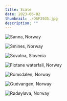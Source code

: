 ```yaml
---
title: Scale
date: 2023-06-02
thumbnail: ./DSF2935.jpg
description: ""
---
```


![Sanna, Norway](./DSF2710.jpg "Sanna, Norway")

<div class="scale-0-row">
<div class="scale-0-col-0">

![Smines, Norway](./DSF1370.jpg "Smines, Norway")

</div>

<div class="scale-0-col-1">

![Sovatna, Slovenia](./DSC02385.jpg "Sovatna, Slovenia")

</div>
</div>

![Flotane waterfall, Norway](./DSF2902.jpg "Flotane waterfall, Norway")

<div class="scale-1-row">
<div class="scale-1-col-0">

![Romsdalen, Norway](./DSF0185.jpg "Romsdalen, Norway")

</div>

<div class="scale-1-col-1">

![Gudvangen, Norway](./DSF2810.jpg "Gudvangen, Norway")

</div>
</div>

![Rødøyløva, Norway](./DSF2935.jpg "Rødøyløva, Norway")
